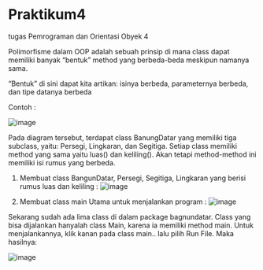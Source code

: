# Praktikum4
tugas Pemrograman dan Orientasi Obyek 4

Polimorfisme dalam OOP adalah sebuah prinsip di mana class dapat memiliki banyak “bentuk” method yang berbeda-beda meskipun namanya sama.

“Bentuk” di sini dapat kita artikan: isinya berbeda, parameternya berbeda, dan tipe datanya berbeda

Contoh :

![image](https://user-images.githubusercontent.com/92707545/201054868-cbbf4054-f683-45dd-bd60-8b0f1c454e92.png)

Pada diagram tersebut, terdapat class BanungDatar yang memiliki tiga subclass, yaitu: Persegi, Lingkaran, dan Segitiga.
Setiap class memiliki method yang sama yaitu luas() dan keliling(). Akan tetapi method-method ini memiliki isi rumus yang berbeda.

1. Membuat class BangunDatar, Persegi, Segitiga, Lingkaran yang berisi rumus luas dan keliling :
![image](https://user-images.githubusercontent.com/92707545/201055532-23a0c6e3-2192-4696-8f3a-d0db7e32a82b.png)

2. Membuat class main Utama untuk menjalankan program :
![image](https://user-images.githubusercontent.com/92707545/201055827-7ce8b0ca-a459-4927-838a-3244946fbc01.png)

Sekarang sudah ada lima class di dalam package bagnundatar.
Class yang bisa dijalankan hanyalah class Main, karena ia memiliki method main.
Untuk menjalankannya, klik kanan pada class main.. lalu pilih Run File.
Maka hasilnya:

![image](https://user-images.githubusercontent.com/92707545/201056345-650ff1d1-cc93-4cb7-a71b-886c9039dc94.png)

